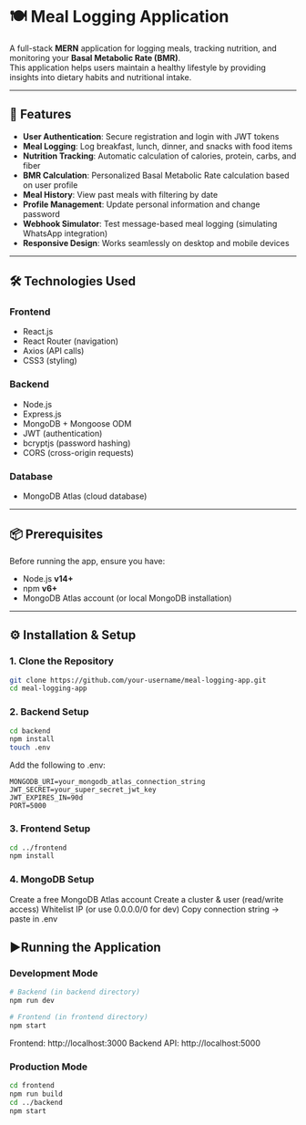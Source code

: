# 🍽️ Meal Logging Application

A full-stack **MERN** application for logging meals, tracking nutrition, and monitoring your **Basal Metabolic Rate (BMR)**.  
This application helps users maintain a healthy lifestyle by providing insights into dietary habits and nutritional intake.

---

## 🚀 Features
- **User Authentication**: Secure registration and login with JWT tokens  
- **Meal Logging**: Log breakfast, lunch, dinner, and snacks with food items  
- **Nutrition Tracking**: Automatic calculation of calories, protein, carbs, and fiber  
- **BMR Calculation**: Personalized Basal Metabolic Rate calculation based on user profile  
- **Meal History**: View past meals with filtering by date  
- **Profile Management**: Update personal information and change password  
- **Webhook Simulator**: Test message-based meal logging (simulating WhatsApp integration)  
- **Responsive Design**: Works seamlessly on desktop and mobile devices  

---

## 🛠️ Technologies Used

### Frontend
- React.js  
- React Router (navigation)  
- Axios (API calls)  
- CSS3 (styling)  

### Backend
- Node.js  
- Express.js  
- MongoDB + Mongoose ODM  
- JWT (authentication)  
- bcryptjs (password hashing)  
- CORS (cross-origin requests)  

### Database
- MongoDB Atlas (cloud database)

---

## 📦 Prerequisites
Before running the app, ensure you have:
- Node.js **v14+**  
- npm **v6+**  
- MongoDB Atlas account (or local MongoDB installation)

---

## ⚙️ Installation & Setup

### 1. Clone the Repository
```bash
git clone https://github.com/your-username/meal-logging-app.git
cd meal-logging-app
```
### 2. Backend Setup
```bash
cd backend
npm install
touch .env
```
Add the following to .env:
```env
MONGODB_URI=your_mongodb_atlas_connection_string
JWT_SECRET=your_super_secret_jwt_key
JWT_EXPIRES_IN=90d
PORT=5000
```

### 3. Frontend Setup
```bash
cd ../frontend
npm install
```

### 4. MongoDB Setup
Create a free MongoDB Atlas account
Create a cluster & user (read/write access)
Whitelist IP (or use 0.0.0.0/0 for dev)
Copy connection string → paste in .env

## ▶️Running the Application

### Development Mode
```bash
# Backend (in backend directory)
npm run dev

# Frontend (in frontend directory)
npm start
```
Frontend: http://localhost:3000
Backend API: http://localhost:5000

### Production Mode
```bash
cd frontend
npm run build
cd ../backend
npm start
```
